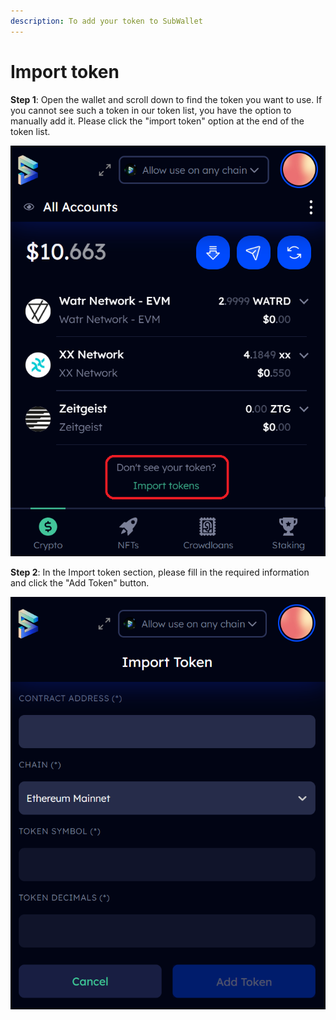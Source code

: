 ```yaml
---
description: To add your token to SubWallet
---
```


# Import token

**Step 1**: Open the wallet and scroll down to find the token you want to use. If you cannot see such a token in our token list, you have the option to manually add it. Please click the "import token" option at the end of the token list.

![](<../.gitbook/assets/Screenshot 2023-01-03 181949.png>)



**Step 2**: In the Import token section, please fill in the required information and click the "Add Token" button.&#x20;

![](<../.gitbook/assets/Screenshot 2023-01-03 182007.png>)
